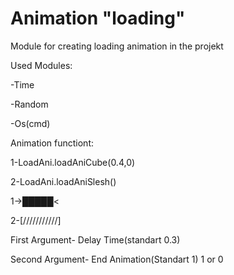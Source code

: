 # Animation "loading"
Module for creating loading animation in the projekt

Used Modules:
  
  -Time
  
  -Random
  
  -Os(cmd)

Animation functiont:
  
  1-LoadAni.loadAniCube(0.4,0)
  
  2-LoadAni.loadAniSlesh()
  
  1->█████<
  
  2-[///////////]


First Argument- Delay Time(standart 0.3)

Second Argument- End Animation(Standart 1) 1 or 0
